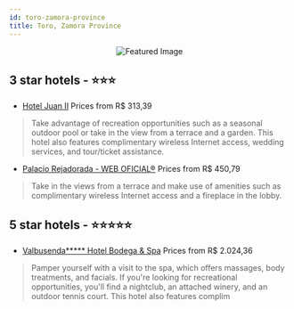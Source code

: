 ```yaml
---
id: toro-zamora-province
title: Toro, Zamora Province
---
```


<center><img src="https://i.travelapi.com/hotels/1000000/920000/919300/919267/8540608b_z.jpg" alt="Featured Image" /></center>


##  3 star hotels - ⭐️⭐️⭐️

-    [Hotel Juan II](https://us.hurb.com/hotels/toro/hotel-juan-ii-JNP-JP114523?cmp=18055) Prices from R$ 313,39
   > Take advantage of recreation opportunities such as a seasonal outdoor pool or take in the view from a terrace and a garden. This hotel also features complimentary wireless Internet access, wedding services, and tour/ticket assistance.
-    [Palacio Rejadorada - WEB OFICIAL®](https://us.hurb.com/hotels/toro/palacio-rejadorada-web-oficial-r-JNP-JP612515?cmp=18055) Prices from R$ 450,79
   > Take in the views from a terrace and make use of amenities such as complimentary wireless Internet access and a fireplace in the lobby.

##  5 star hotels - ⭐️⭐️⭐️⭐️⭐️

-    [Valbusenda***** Hotel Bodega & Spa](https://us.hurb.com/hotels/toro/valbusenda-hotel-bodega-spa-JNP-JP905890?cmp=18055) Prices from R$ 2.024,36
   > Pamper yourself with a visit to the spa, which offers massages, body treatments, and facials. If you're looking for recreational opportunities, you'll find a nightclub, an attached winery, and an outdoor tennis court. This hotel also features complim

